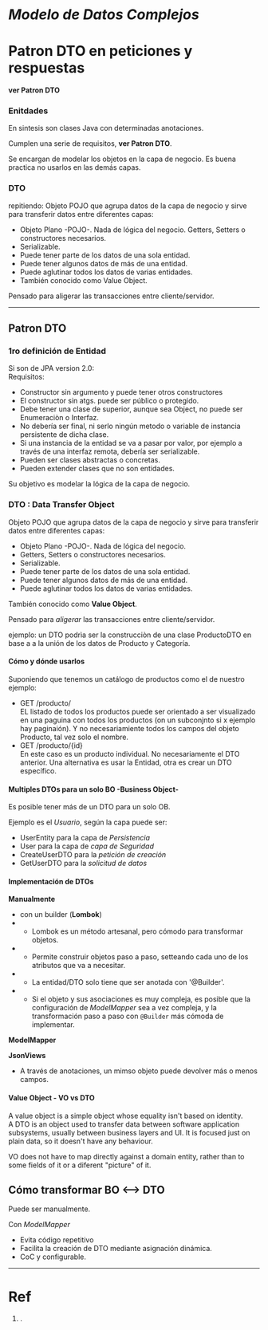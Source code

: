 # *Modelo de Datos Complejos*

# Patron DTO en peticiones y respuestas
 **ver Patron DTO**

### Enitdades

En sintesis son clases Java con determinadas anotaciones.

Cumplen una serie de requisitos, **ver Patron DTO**.

Se encargan de modelar los objetos en la capa de negocio. Es buena practica no usarlos en las demás capas.

### DTO

repitiendo: Objeto POJO que agrupa datos de la capa de negocio y sirve para transferir datos entre diferentes capas:

- Objeto Plano -POJO-. Nada de lógica del negocio.
Getters, Setters o constructores necesarios.
- Serializable.
- Puede tener parte de los datos de una sola entidad.
- Puede tener algunos datos de más de una entidad.
- Puede aglutinar todos los datos de varias entidades.
- También conocido como Value Object.

Pensado para aligerar las transacciones entre cliente/servidor.



---

## Patron DTO

### 1ro definición de Entidad

Si son de JPA version 2.0: <br>
Requisitos:

- Constructor sin argumento y puede tener otros constructores
- El constructor sin atgs. puede ser público o protegido.
- Debe tener una clase de superior, aunque sea Object, no puede ser Enumeraciòn o Interfaz.
- No debería ser final, ni serlo ningún metodo o variable de instancia persistente de dicha clase.
- Si una instancia de la entidad se va a pasar por valor, por ejemplo a través de una interfaz remota, debería ser serializable.
- Pueden ser clases abstractas o concretas.
- Pueden extender clases que no son entidades.

Su objetivo es modelar la lógica de la capa de negocio.

### DTO : Data Transfer Object

Objeto POJO que agrupa datos de la capa de negocio y sirve para transferir datos entre diferentes capas:

- Objeto Plano -POJO-. Nada de lógica del negocio.
- Getters, Setters o constructores necesarios.
- Serializable.
- Puede tener parte de los datos de una sola entidad.
- Puede tener algunos datos de más de una entidad.
- Puede aglutinar todos los datos de varias entidades.


También conocido como **Value Object**.

Pensado para *aligerar* las transacciones entre cliente/servidor.<br>

ejemplo: un DTO podrìa ser la construcciòn de una clase ProductoDTO en base a a la unión de los datos de Producto y Categoría.

#### Cómo y dónde usarlos

Suponiendo que tenemos un catálogo de productos como el de nuestro ejemplo:
- GET /producto/ <br>
  EL listado de todos los productos puede ser orientado a ser visualizado en una paguina con todos los productos (on un subconjnto si x ejemplo hay paginaión). Y no necesariamiente todos los campos del objeto Producto, tal vez solo el nombre.
- GET /producto/{id} <br>
  En este caso es un producto individual. No necesariamente el DTO anterior. Una alternativa es usar la Entidad, otra es crear un DTO específico.

#### Multiples DTOs para un solo BO -Business Object-

Es posible tener más de un DTO para un solo OB.

Ejemplo es el *Usuario*, según la capa puede ser:
- UserEntity para la capa de *Persistencia*
- User para la capa de *capa de Seguridad*
- CreateUserDTO para la *petición de creación*
- GetUserDTO para la *solicitud de datos*


#### Implementación de DTOs

**Manualmente**
- con un builder (**Lombok**)
- - Lombok es un método artesanal, pero cómodo para transformar objetos.
- - Permite construir objetos paso a paso, setteando cada uno de los atributos que va a necesitar.
- - La entidad/DTO solo tiene que ser anotada con '@Builder'.
- - Si el objeto y sus asociaciones es muy compleja, es posible que la configuración de *ModelMapper* sea a vez compleja, y la transformación paso a paso con `@Builder` más cómoda de implementar.


**ModelMapper**

**JsonViews**
- A través de anotaciones, un mimso objeto puede devolver más o menos campos.




#### Value Object - VO vs DTO

A value object is a simple object whose equality isn't based on identity. <br>
A DTO is an object used to transfer data between software application subsystems, usually between business layers and UI. It is focused just on plain data, so it doesn't have any behaviour.

VO does not have to map directly against a domain entity, rather than to some fields of it or a diferent "picture" of it.


## Cómo transformar BO <--> DTO

Puede ser manualmente.

Con *ModelMapper*
- Evita código repetitivo
- Facilita la creación de DTO mediante asignación dinámica.
- CoC y configurable.


---

# Ref

1. []().